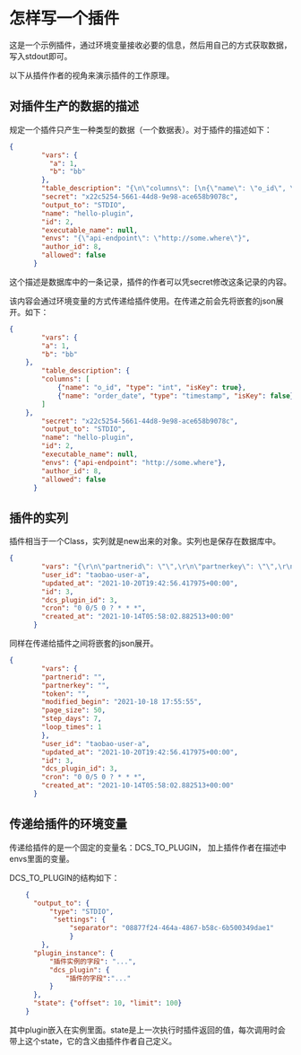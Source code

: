 # 怎样写一个插件

这是一个示例插件，通过环境变量接收必要的信息，然后用自己的方式获取数据，写入stdout即可。

以下从插件作者的视角来演示插件的工作原理。

## 对插件生产的数据的描述

规定一个插件只产生一种类型的数据（一个数据表）。对于插件的描述如下：

```json
{
        "vars": {
          "a": 1,
          "b": "bb"
        },
        "table_description": "{\n\"columns\": [\n{\"name\": \"o_id\", \"type\": \"int\", \"isKey\": true},\n{\"name\": \"order_date\", \"type\": \"timestamp\", \"isKey\": false}\n]\n}",
        "secret": "x22c5254-5661-44d8-9e98-ace658b9078c",
        "output_to": "STDIO",
        "name": "hello-plugin",
        "id": 2,
        "executable_name": null,
        "envs": "{\"api-endpoint\": \"http://some.where\"}",
        "author_id": 8,
        "allowed": false
      }
```
这个描述是数据库中的一条记录，插件的作者可以凭secret修改这条记录的内容。

该内容会通过环境变量的方式传递给插件使用。在传递之前会先将嵌套的json展开。如下：
```json
{
        "vars": {
		"a": 1,
		"b": "bb"
	},
        "table_description": {
		"columns": [
			{"name": "o_id", "type": "int", "isKey": true},
			{"name": "order_date", "type": "timestamp", "isKey": false}
		]
	},
        "secret": "x22c5254-5661-44d8-9e98-ace658b9078c",
        "output_to": "STDIO",
        "name": "hello-plugin",
        "id": 2,
        "executable_name": null,
        "envs": {"api-endpoint": "http://some.where"},
        "author_id": 8,
        "allowed": false
      }
```
## 插件的实列

插件相当于一个Class，实列就是new出来的对象。实列也是保存在数据库中。
```json
{
        "vars": "{\r\n\"partnerid\": \"\",\r\n\"partnerkey\": \"\",\r\n\"token\": \"\",\r\n\"modified_begin\": \"2021-10-18 17:55:55\",\r\n\"page_size\": 50,\r\n\"step_days\": 7,\r\n\"loop_times\": 1\r\n}",
        "user_id": "taobao-user-a",
        "updated_at": "2021-10-20T19:42:56.417975+00:00",
        "id": 3,
        "dcs_plugin_id": 3,
        "cron": "0 0/5 0 ? * * *",
        "created_at": "2021-10-14T05:58:02.882513+00:00"
      }
```
同样在传递给插件之间将嵌套的json展开。
```json
{
        "vars": {
		"partnerid": "",
		"partnerkey": "",
		"token": "",
		"modified_begin": "2021-10-18 17:55:55",
		"page_size": 50,
		"step_days": 7,
		"loop_times": 1
		},
        "user_id": "taobao-user-a",
        "updated_at": "2021-10-20T19:42:56.417975+00:00",
        "id": 3,
        "dcs_plugin_id": 3,
        "cron": "0 0/5 0 ? * * *",
        "created_at": "2021-10-14T05:58:02.882513+00:00"
      }
```
## 传递给插件的环境变量

传递给插件的是一个固定的变量名：DCS_TO_PLUGIN， 加上插件作者在描述中envs里面的变量。

DCS_TO_PLUGIN的结构如下：
```json
    {
      "output_to": {
	      "type": "STDIO",
	       "settings": {
		       "separator": "08877f24-464a-4867-b58c-6b500349dae1"
		       }
		},
      "plugin_instance": {
	      "插件实例的字段": "...",
	      "dcs_plugin": {
		      "插件的字段":"..."
	      }
      },
      "state": {"offset": 10, "limit": 100}
    }
```
其中plugin嵌入在实例里面。state是上一次执行时插件返回的值，每次调用时会带上这个state，它的含义由插件作者自己定义。


